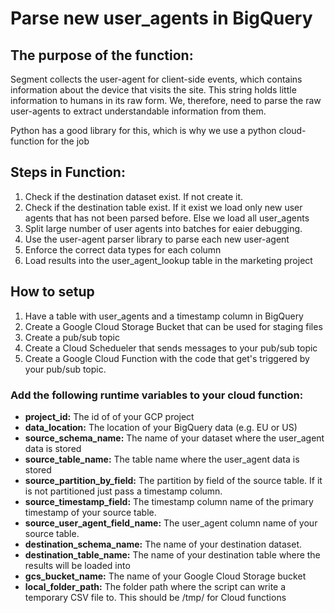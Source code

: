 # Parse new user_agents in BigQuery 

## The purpose of the function:
Segment collects the user-agent for client-side events, which contains information about the device that visits the site. This string holds little information to humans in its raw form. 
We, therefore, need to parse the raw user-agents to extract understandable information from them. 

Python has a good library for this, which is why we use a python cloud-function for the job

## Steps in Function:

1. Check if the destination dataset exist. If not create it.
2. Check if the destination table exist. If it exist we load only new user agents that has not been parsed before. Else we load all user_agents
3. Split large number of user agents into batches for eaier debugging.
2. Use the user-agent parser library to parse each new user-agent
3. Enforce the correct data types for each column
4. Load results into the user_agent_lookup table in the marketing project


## How to setup

1. Have a table with user_agents and a timestamp column in BigQuery
2. Create a Google Cloud Storage Bucket that can be used for staging files
3. Create a pub/sub topic 
4. Create a Cloud Schedueler that sends messages to your pub/sub topic
5. Create a Google Cloud Function with the code that get's triggered by your pub/sub topic. 

### Add the following runtime variables to your cloud function:

- **project_id:** The id of of your GCP project
- **data_location:** The location of your BigQuery data (e.g. EU or US)
- **source_schema_name:** The name of your dataset where the user_agent data is stored
- **source_table_name:** The table name  where the user_agent data is stored
- **source_partition_by_field:** The partition by field of the source table. If it is not partitioned just pass a timestamp column.
- **source_timestamp_field:** The timestamp column name of the primary timestamp of your source table. 
- **source_user_agent_field_name:** The user_agent column name of your source table.
- **destination_schema_name:** The name of your destination dataset.
- **destination_table_name:** The name of your destination table where the results will be loaded into
- **gcs_bucket_name:** The name of your Google Cloud Storage bucket
- **local_folder_path:** The folder path where the script can write a temporary CSV file to. This should be /tmp/ for Cloud functions
